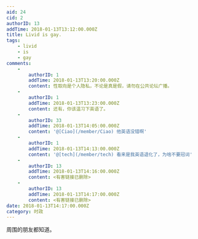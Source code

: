 ```yaml
---
aid: 24
cid: 2
authorID: 13
addTime: 2018-01-13T13:12:00.000Z
title: Livid is gay.
tags:
    - livid
    - is
    - gay
comments:
    -
        authorID: 1
        addTime: 2018-01-13T13:20:00.000Z
        content: 性取向是个人隐私，不论是真是假，请勿在公共论坛广播。
    -
        authorID: 1
        addTime: 2018-01-13T13:23:00.000Z
        content: 还有，你该温习下英语了。
    -
        authorID: 33
        addTime: 2018-01-13T14:05:00.000Z
        content: '@[Ciao](/member/Ciao) 他英语没错啊'
    -
        authorID: 1
        addTime: 2018-01-13T14:13:00.000Z
        content: '@[tech](/member/tech) 看来是我英语退化了，为啥不要冠词'
    -
        authorID: 13
        addTime: 2018-01-13T14:16:00.000Z
        content: <有害链接已删除>
    -
        authorID: 13
        addTime: 2018-01-13T14:17:00.000Z
        content: <有害链接已删除>
date: 2018-01-13T14:17:00.000Z
category: 时政
---
```


周围的朋友都知道。
